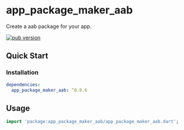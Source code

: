 # app_package_maker_aab

Create a aab package for your app.

[![pub version][pub-image]][pub-url]

[pub-image]: https://img.shields.io/pub/v/app_package_maker_aab.svg
[pub-url]: https://pub.dev/packages/app_package_maker_aab

## Quick Start

### Installation

```yaml
dependencies:
  app_package_maker_aab: ^0.0.6
```

## Usage

```dart
import 'package:app_package_maker_aab/app_package_maker_aab.dart';
```
